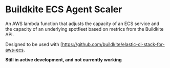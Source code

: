 # Buildkite ECS Agent Scaler

An AWS lambda function that adjusts the capacity of an ECS service and the capacity of an underlying spotfleet based on metrics from the Buildkite API.

Designed to be used with [https://github.com/buildkite/elastic-ci-stack-for-aws-ecs.

**Still in active development, and not currently working**
